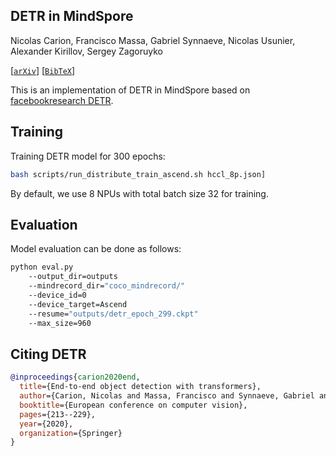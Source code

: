 ## DETR in MindSpore

Nicolas Carion, Francisco Massa, Gabriel Synnaeve, Nicolas Usunier, Alexander Kirillov, Sergey Zagoruyko

[[`arXiv`](https://arxiv.org/abs/2005.12872)] [[`BibTeX`](#citing-detr)]

This is an implementation of DETR in MindSpore based on [facebookresearch DETR](https://github.com/facebookresearch/detr).

## Training
Training DETR model for 300 epochs:
```bash
bash scripts/run_distribute_train_ascend.sh hccl_8p.json]
```
By default, we use 8 NPUs with total batch size 32 for training.

## Evaluation
Model evaluation can be done as follows:
```bash
python eval.py 
	--output_dir=outputs 
	--mindrecord_dir="coco_mindrecord/" 
	--device_id=0 
	--device_target=Ascend 
	--resume="outputs/detr_epoch_299.ckpt" 
	--max_size=960
```

## Citing DETR
```BibTex
@inproceedings{carion2020end,
  title={End-to-end object detection with transformers},
  author={Carion, Nicolas and Massa, Francisco and Synnaeve, Gabriel and Usunier, Nicolas and Kirillov, Alexander and Zagoruyko, Sergey},
  booktitle={European conference on computer vision},
  pages={213--229},
  year={2020},
  organization={Springer}
}
```